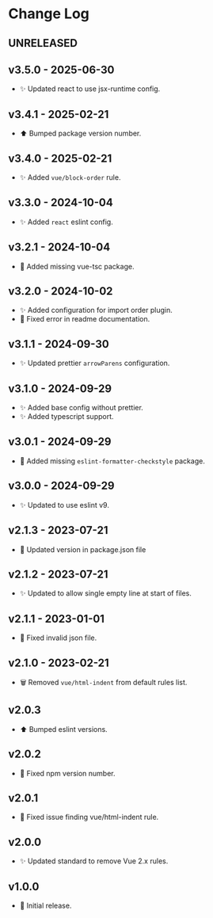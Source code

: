 # Change Log

## UNRELEASED

## v3.5.0 - 2025-06-30
- ✨ Updated react to use jsx-runtime config.

## v3.4.1 - 2025-02-21
- ⬆️ Bumped package version number.

## v3.4.0 - 2025-02-21
- ✨ Added `vue/block-order` rule.

## v3.3.0 - 2024-10-04
- ✨ Added `react` eslint config.

## v3.2.1 - 2024-10-04
- 🐛 Added missing vue-tsc package.

## v3.2.0 - 2024-10-02
- ✨ Added configuration for import order plugin.
- 🐛 Fixed error in readme documentation.

## v3.1.1 - 2024-09-30
- ✨ Updated prettier `arrowParens` configuration.

## v3.1.0 - 2024-09-29
- ✨ Added base config without prettier.
- ✨ Added typescript support.

## v3.0.1 - 2024-09-29
- 🐛 Added missing `eslint-formatter-checkstyle` package.

## v3.0.0 - 2024-09-29
- ✨ Updated to use eslint v9.

## v2.1.3 - 2023-07-21
- 🔖 Updated version in package.json file

## v2.1.2 - 2023-07-21
- ✨ Updated to allow single empty line at start of files.

## v2.1.1 - 2023-01-01
- 🐛 Fixed invalid json file.

## v2.1.0 - 2023-02-21
- 🗑 Removed `vue/html-indent` from default rules list.

## v2.0.3
- ⬆️ Bumped eslint versions.

## v2.0.2
- 🐛 Fixed npm version number.

## v2.0.1
- 🐛 Fixed issue finding vue/html-indent rule.

## v2.0.0
- ✨ Updated standard to remove Vue 2.x rules.

## v1.0.0
- 🚀 Initial release.
